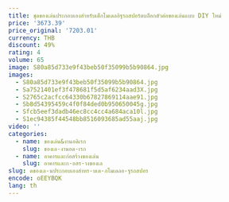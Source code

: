```yaml
---
title: ชุดของเล่นประกอบเองสำหรับเด็กโมเดลอิฐรถสปอร์ตบล็อกตัวต่อของเล่นแบบ DIY ใหม่
price: '3673.39'
price_original: '7203.01'
currency: THB
discount: 49%
rating: 4
volume: 65
image: S80a85d733e9f43beb50f35099b5b90864.jpg
images:
  - S80a85d733e9f43beb50f35099b5b90864.jpg
  - Sa7521401ef3f478681f5d5af6234aad3X.jpg
  - S2765c2acfcc64330b67827869114aae91.jpg
  - Sb8d54395459c4f0f84ded0b950650045g.jpg
  - Sfcb5eef3dadb46ec8cc4cc4a684aca10l.jpg
  - S1ec94385f44548bb8516093685ad55aaj.jpg
video: ''
categories:
  - name: ของเล่น&งานอดิเรก
    slug: ของเล-งานอด-เรก
  - name: อาคารและก่อสร้างของเล่น
    slug: อาคารและก-อสร-างของเล
slug: ดของเล-นประกอบเองสำหร-บเด-กโมเดลอ-ฐรถสปอร
encode: oEEYBQK
lang: th
---
```

  